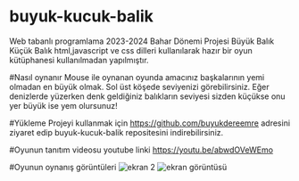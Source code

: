 # buyuk-kucuk-balik
Web tabanlı programlama 2023-2024 Bahar Dönemi Projesi
Büyük Balık Küçük Balık html,javascript ve css dilleri kullanılarak hazır bir oyun kütüphanesi kullanılmadan yapılmıştır.


#Nasıl oynanır
Mouse ile oynanan oyunda amacınız başkalarının yemi olmadan en büyük olmak. Sol üst köşede seviyenizi görebilirsiniz. Eğer denizlerde yüzerken denk geldiğiniz balıkların seviyesi sizden küçükse onu yer büyük ise yem olursunuz!


#Yükleme 
Projeyi kullanmak için https://github.com/buyukdereemre adresini ziyaret edip buyuk-kucuk-balik repositesini indirebilirsiniz.


#Oyunun tanıtım videosu youtube linki
https://youtu.be/abwdOVeWEmo


#Oyunun oynanış görüntüleri
![ekran 2](https://github.com/buyukdereemre/buyuk-kucuk-balik/assets/116837211/4108853d-926e-45f3-88d4-6dcdcb7955aa)
![ekran görüntüsü](https://github.com/buyukdereemre/buyuk-kucuk-balik/assets/116837211/fb78306e-1919-4c06-b807-72023f08f1b6)
